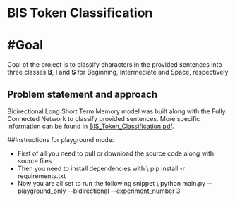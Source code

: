 # BIS Token Classification

# #Goal
Goal of the project is to classify characters in the provided sentences into three classes **B**, **I** and **S** for Beginning, Intermediate and Space, respectively

## Problem statement and approach
Bidirectional Long Short Term Memory model was built along with the Fully Connected Network to classify provided sentences. More specific information can be found in [BIS_Token_Classification.pdf](BIS_Token_Classification.pdf).

##Instructions for playground mode:

* First of all you need to pull or download the source code along with source files
* Then you need to install dependencies with \\ 
  pip install -r requirements.txt
* Now you are all set to run the following snippet \\
  python main.py --playground_only --bidirectional --experiment_number 3
